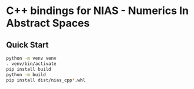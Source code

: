 # C++ bindings for NIAS - Numerics In Abstract Spaces

## Quick Start

```bash
python -m venv venv
. venv/bin/activate
pip install build
python -m build
pip install dist/nias_cpp*.whl
```
